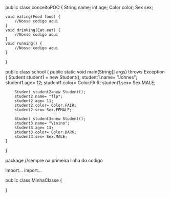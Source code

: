 public class conceitoPOO {
    String name;
    int age;
    Color color;
    Sex sex;

    void eating(Food food) {
        //Nosso codigo aqui
    }
    void drinking(Eat eat) {
        //Nosso codigo aqui
    } 
    void running() {
        //Nosso codigo aqui
    }
    
}

public class school {
    public static void main(String[] args) throws Exception {
        Student student1 = new Student();
        student1.name= "Johnes";
        student1.age= 12;
        student1.color= Color.FAIR;
        student1.sex= Sex.MALE;

        Student student2=new Student();
        student2.name= "flp";
        student2.age= 11;
        student2.color= Color.FAIR;
        student2.sex= Sex.FEMALE;

        Student student3=new Student();
        student3.name= "Vinino";
        student3.age= 13;
        student3.color= Color.DARK;
        student3.sex= Sex.MALE;
    }
}

package //sempre na primeira linha do codigo

import...
import...

public class MinhaClasse {

}
